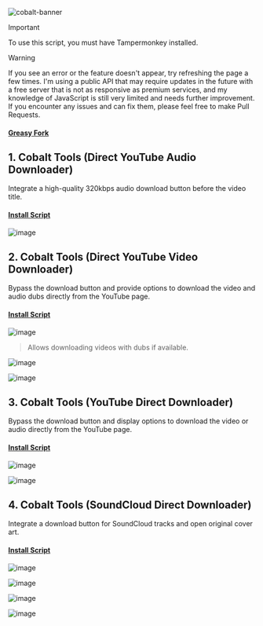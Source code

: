 ![cobalt-banner](https://github.com/user-attachments/assets/394c413d-a9f0-4210-8c7f-5328f73501bc)

> [!IMPORTANT]
> To use this script, you must have Tampermonkey installed.

> [!WARNING]
> If you see an error or the feature doesn't appear, try refreshing the page a few times. I'm using a public API that may require updates in the future with a free server that is not as responsive as premium services, and my knowledge of JavaScript is still very limited and needs further improvement. If you encounter any issues and can fix them, please feel free to make Pull Requests.

#### [Greasy Fork](https://greasyfork.org/en/users/1382928-exyezed)

## 1. Cobalt Tools (Direct YouTube Audio Downloader)

Integrate a high-quality 320kbps audio download button before the video title.

#### [Install Script](https://update.greasyfork.org/scripts/515023/Cobalt%20Tools%20%28Direct%20YouTube%20Audio%20Downloader%29.user.js)

![image](https://github.com/user-attachments/assets/97e1db44-de12-4781-a0be-2730ac0baa9a)

## 2. Cobalt Tools (Direct YouTube Video Downloader)

Bypass the download button and provide options to download the video and audio dubs directly from the YouTube page.

#### [Install Script](https://update.greasyfork.org/scripts/515024/Cobalt%20Tools%20%28Direct%20YouTube%20Video%20Downloader%29.user.js)

![image](https://github.com/user-attachments/assets/f5c7799c-d607-41db-a5c6-5d8bbebda7aa)

> Allows downloading videos with dubs if available.

![image](https://github.com/user-attachments/assets/34a77855-b993-4a12-9cbb-2f4b689091e5)

![image](https://github.com/user-attachments/assets/9fc717ee-2872-42d6-be2d-c46b2ed3b7f6)

## 3. Cobalt Tools (YouTube Direct Downloader)

Bypass the download button and display options to download the video or audio directly from the YouTube page.

#### [Install Script](https://update.greasyfork.org/scripts/515230/Cobalt%20Tools%20%28YouTube%20Direct%20Downloader%29.user.js)

![image](https://github.com/user-attachments/assets/ec4eb5f6-248a-4166-8cc7-aed91d2a74da)

![image](https://github.com/user-attachments/assets/1ca2f0d0-85d4-4486-882a-c6dad4c0b4d9)

## 4. Cobalt Tools (SoundCloud Direct Downloader)

Integrate a download button for SoundCloud tracks and open original cover art.

#### [Install Script](https://update.greasyfork.org/scripts/515120/Cobalt%20Tools%20%28SoundCloud%20Direct%20Downloader%29.user.js)

![image](https://github.com/user-attachments/assets/29200e8a-1fce-4cd1-a5d6-ca24e57adb5c)

![image](https://github.com/user-attachments/assets/3ec8b343-5941-411d-bfbf-9028b97a3691)

![image](https://github.com/user-attachments/assets/05e0f6fa-b5b6-400d-86f0-817b5696ef84)

![image](https://github.com/user-attachments/assets/6171a4fe-943b-4edd-b259-c947262df021)
